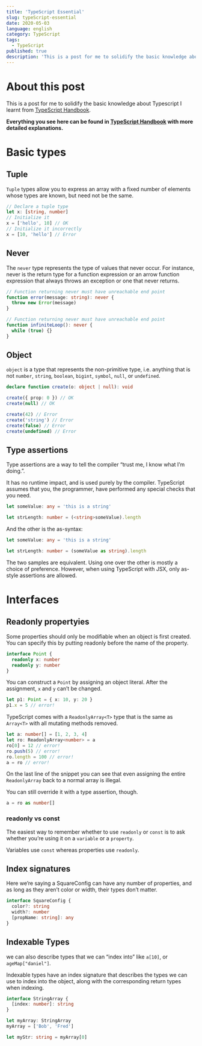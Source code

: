 ```yaml
---
title: 'TypeScript Essential'
slug: typeScript-essential
date: 2020-05-03
language: english
category: TypeScript
tags:
  - TypeScript
published: true
description: 'This is a post for me to solidify the basic knowledge about Typescript I learnt from TypeScript Handbook'
---
```


# About this post

This is a post for me to solidify the basic knowledge about Typescript I learnt from [TypeScript Handbook](https://www.typescriptlang.org/docs/handbook/basic-types.html).

**Everything you see here can be found in [TypeScript Handbook](https://www.typescriptlang.org/docs/handbook/basic-types.html) with more detailed explanations.**

# Basic types

## Tuple

`Tuple` types allow you to express an array with a fixed number of elements whose types are known, but need not be the same.

```ts
// Declare a tuple type
let x: [string, number]
// Initialize it
x = ['hello', 10] // OK
// Initialize it incorrectly
x = [10, 'hello'] // Error
```

## Never

The `never` type represents the type of values that never occur.
For instance, never is the return type for a function expression or an arrow function expression that always throws an exception or one that never returns.

```ts
// Function returning never must have unreachable end point
function error(message: string): never {
  throw new Error(message)
}

// Function returning never must have unreachable end point
function infiniteLoop(): never {
  while (true) {}
}
```

## Object

`object` is a type that represents the non-primitive type, i.e. anything that is not `number`, `string`, `boolean`, `bigint`, `symbol`, `null`, or `undefined`.

```ts
declare function create(o: object | null): void

create({ prop: 0 }) // OK
create(null) // OK

create(42) // Error
create('string') // Error
create(false) // Error
create(undefined) // Error
```

## Type assertions

Type assertions are a way to tell the compiler “trust me, I know what I’m doing.”.

It has no runtime impact, and is used purely by the compiler. TypeScript assumes that you, the programmer, have performed any special checks that you need.

```ts
let someValue: any = 'this is a string'

let strLength: number = (<string>someValue).length
```

And the other is the as-syntax:

```ts
let someValue: any = 'this is a string'

let strLength: number = (someValue as string).length
```

The two samples are equivalent. Using one over the other is mostly a choice of preference.
However, when using TypeScript with JSX, only as-style assertions are allowed.

# Interfaces

## Readonly propertyies

Some properties should only be modifiable when an object is first created. You can specify this by putting readonly before the name of the property.

```ts
interface Point {
  readonly x: number
  readonly y: number
}
```

You can construct a `Point` by assigning an object literal.
After the assignment, `x` and `y` can’t be changed.

```ts
let p1: Point = { x: 10, y: 20 }
p1.x = 5 // error!
```

TypeScript comes with a `ReadonlyArray<T>` type that is the same as `Array<T>` with all mutating methods removed.

```ts
let a: number[] = [1, 2, 3, 4]
let ro: ReadonlyArray<number> = a
ro[0] = 12 // error!
ro.push(5) // error!
ro.length = 100 // error!
a = ro // error!
```

On the last line of the snippet you can see that even assigning the entire `ReadonlyArray` back to a normal array is illegal.

You can still override it with a type assertion, though.

```ts
a = ro as number[]
```

### readonly vs const

The easiest way to remember whether to use `readonly` or `const` is to ask whether you’re using it on a `variable` or a `property`.

Variables use `const` whereas properties use `readonly`.

## Index signatures

Here we’re saying a SquareConfig can have any number of properties, and as long as they aren’t color or width, their types don’t matter.

```ts
interface SquareConfig {
  color?: string
  width?: number
  [propName: string]: any
}
```

## Indexable Types

we can also describe types that we can “index into” like `a[10]`, or `ageMap["daniel"]`.

Indexable types have an index signature that describes the types we can use to index into the object, along with the corresponding return types when indexing.

```ts
interface StringArray {
  [index: number]: string
}

let myArray: StringArray
myArray = ['Bob', 'Fred']

let myStr: string = myArray[0]
```
